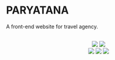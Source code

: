 # PARYATANA
A front-end website for travel agency.
<br><br>

<p align="center">

<img src="https://forthebadge.com/images/badges/built-by-developers.svg"/>
<img src="https://forthebadge.com/images/badges/uses-brains.svg"/>
<br>
<img src="https://forthebadge.com/images/badges/made-with-javascript.svg"/>
<img src="https://forthebadge.com/images/badges/powered-by-responsibility.svg"/>
<img src="https://forthebadge.com/images/badges/built-with-love.svg"/>

<p>
